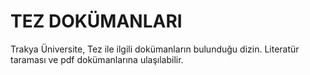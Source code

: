 # TEZ DOKÜMANLARI

Trakya Üniversite,
Tez ile ilgili dokümanların bulunduğu dizin. Literatür taraması ve pdf dokümanlarına ulaşılabilir.